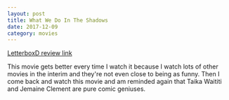```yaml
---
layout: post
title: What We Do In The Shadows
date: 2017-12-09
category: movies
---
```

 
[LetterboxD review link](https://letterboxd.com/samarthbhaskar/film/what-we-do-in-the-shadows/1/)

This movie gets better every time I watch it because I watch lots of other movies in the interim and they're not even close to being as funny. Then I come back and watch this movie and am reminded again that Taika Waititi and Jemaine Clement are pure comic geniuses. 